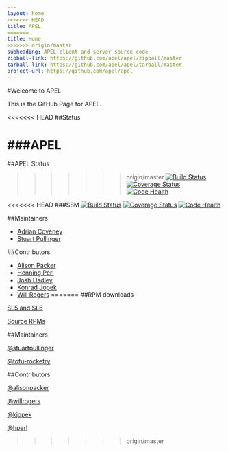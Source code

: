 ```yaml
---
layout: home
<<<<<<< HEAD
title: APEL
=======
title: Home
>>>>>>> origin/master
subheading: APEL client and server source code
zipball-link: https://github.com/apel/apel/zipball/master
tarball-link: https://github.com/apel/apel/tarball/master
project-url: https://github.com/apel/apel
---
```


#Welcome to APEL

This is the GitHub Page for APEL.

<<<<<<< HEAD
##Status

###APEL
=======
##APEL Status

>>>>>>> origin/master
[![Build Status](https://travis-ci.org/apel/apel.svg?branch=dev)](https://travis-ci.org/apel/apel)
[![Coverage Status](https://coveralls.io/repos/apel/apel/badge.png?branch=dev)](https://coveralls.io/r/apel/apel?branch=dev)
[![Code Health](https://landscape.io/github/apel/apel/dev/landscape.png)](https://landscape.io/github/apel/apel/dev)

<<<<<<< HEAD
###SSM
[![Build Status](https://travis-ci.org/apel/ssm.svg?branch=dev)](https://travis-ci.org/apel/ssm)
[![Coverage Status](https://coveralls.io/repos/apel/ssm/badge.png?branch=dev)](https://coveralls.io/r/apel/ssm?branch=dev)
[![Code Health](https://landscape.io/github/apel/ssm/dev/landscape.png)](https://landscape.io/github/apel/ssm/dev)

##Maintainers

- [Adrian Coveney](https://github.com/tofu-rocketry)
- [Stuart Pullinger](https://github.com/stuartpullinger)

##Contributors

- [Alison Packer](https://github.com/alisonpacker)
- [Henning Perl](https://github.com/hperl)
- [Josh Hadley](https://github.com/CJoriginal)
- [Konrad Jopek](https://github.com/kjopek)
- [Will Rogers](https://github.com/willrogers)
=======
##RPM downloads

[SL5 and SL6](../rpms/)

[Source RPMs](../srpms/)

##Maintainers

[@stuartpullinger](https://github.com/stuartpullinger)

[@tofu-rocketry](https://github.com/tofu-rocketry)

##Contributors

[@alisonpacker](https://github.com/alisonpacker)

[@willrogers](https://github.com/willrogers)

[@kjopek](https://github.com/kjopek)

[@hperl](https://github.com/hperl)
>>>>>>> origin/master

